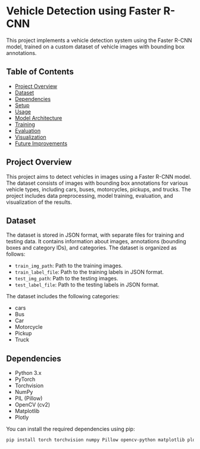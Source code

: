 # Vehicle Detection using Faster R-CNN

This project implements a vehicle detection system using the Faster R-CNN model, trained on a custom dataset of vehicle images with bounding box annotations.

## Table of Contents

- [Project Overview](#project-overview)
- [Dataset](#dataset)
- [Dependencies](#dependencies)
- [Setup](#setup)
- [Usage](#usage)
- [Model Architecture](#model-architecture)
- [Training](#training)
- [Evaluation](#evaluation)
- [Visualization](#visualization)
- [Future Improvements](#future-improvements)

## Project Overview

This project aims to detect vehicles in images using a Faster R-CNN model. The dataset consists of images with bounding box annotations for various vehicle types, including cars, buses, motorcycles, pickups, and trucks. The project includes data preprocessing, model training, evaluation, and visualization of the results.

## Dataset

The dataset is stored in JSON format, with separate files for training and testing data. It contains information about images, annotations (bounding boxes and category IDs), and categories. The dataset is organized as follows:

-   `train_img_path`: Path to the training images.
-   `train_label_file`: Path to the training labels in JSON format.
-   `test_img_path`: Path to the testing images.
-   `test_label_file`: Path to the testing labels in JSON format.

The dataset includes the following categories:

-   cars
-   Bus
-   Car
-   Motorcycle
-   Pickup
-   Truck

## Dependencies

-   Python 3.x
-   PyTorch
-   Torchvision
-   NumPy
-   PIL (Pillow)
-   OpenCV (cv2)
-   Matplotlib
-   Plotly

You can install the required dependencies using pip:

```bash
pip install torch torchvision numpy Pillow opencv-python matplotlib plotly
